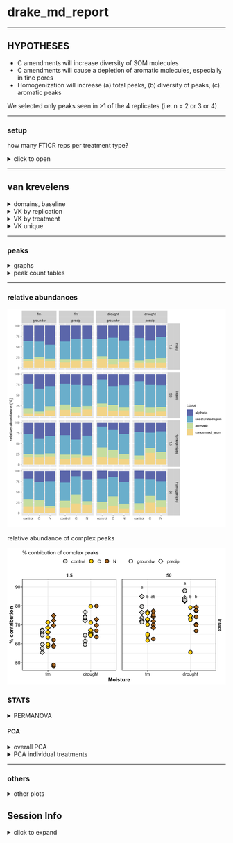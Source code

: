 drake\_md\_report
================

-----

## HYPOTHESES

  - C amendments will increase diversity of SOM molecules
  - C amendments will cause a depletion of aromatic molecules,
    especially in fine pores
  - Homogenization will increase (a) total peaks, (b) diversity of
    peaks, (c) aromatic peaks

We selected only peaks seen in \>1 of the 4 replicates (i.e. n = 2 or 3
or 4)

-----

### setup

how many FTICR reps per treatment type?

<details>

<summary>click to open</summary>

| SampleAssignment                        | reps |
| :-------------------------------------- | ---: |
| 50-drought-groundw-control-Intact       |    2 |
| 50-drought-precip-C-Intact              |    2 |
| 1.5-drought-groundw-C-Homogenized       |    3 |
| 1.5-drought-groundw-C-Intact            |    3 |
| 1.5-drought-groundw-control-Homogenized |    3 |
| 1.5-drought-groundw-N-Intact            |    3 |
| 1.5-drought-precip-C-Homogenized        |    3 |
| 1.5-drought-precip-N-Homogenized        |    3 |
| 1.5-fm-precip-C-Intact                  |    3 |
| 1.5-fm-precip-N-Homogenized             |    3 |
| 50-drought-groundw-control-Homogenized  |    3 |
| 50-drought-groundw-N-Intact             |    3 |
| 50-drought-precip-control-Homogenized   |    3 |
| 50-fm-groundw-control-Intact            |    3 |
| 50-fm-groundw-N-Homogenized             |    3 |
| 50-fm-precip-control-Homogenized        |    3 |
| 50-fm-precip-N-Homogenized              |    3 |
| 1.5-drought-groundw-control-Intact      |    4 |
| 1.5-drought-groundw-N-Homogenized       |    4 |
| 1.5-drought-precip-C-Intact             |    4 |
| 1.5-drought-precip-control-Homogenized  |    4 |
| 1.5-drought-precip-control-Intact       |    4 |
| 1.5-drought-precip-N-Intact             |    4 |
| 1.5-fm-groundw-C-Homogenized            |    4 |
| 1.5-fm-groundw-C-Intact                 |    4 |
| 1.5-fm-groundw-control-Homogenized      |    4 |
| 1.5-fm-groundw-control-Intact           |    4 |
| 1.5-fm-groundw-N-Homogenized            |    4 |
| 1.5-fm-groundw-N-Intact                 |    4 |
| 1.5-fm-precip-C-Homogenized             |    4 |
| 1.5-fm-precip-control-Homogenized       |    4 |
| 1.5-fm-precip-control-Intact            |    4 |
| 1.5-fm-precip-N-Intact                  |    4 |
| 50-drought-groundw-C-Homogenized        |    4 |
| 50-drought-groundw-C-Intact             |    4 |
| 50-drought-groundw-N-Homogenized        |    4 |
| 50-drought-precip-C-Homogenized         |    4 |
| 50-drought-precip-control-Intact        |    4 |
| 50-drought-precip-N-Homogenized         |    4 |
| 50-drought-precip-N-Intact              |    4 |
| 50-fm-groundw-C-Homogenized             |    4 |
| 50-fm-groundw-C-Intact                  |    4 |
| 50-fm-groundw-control-Homogenized       |    4 |
| 50-fm-groundw-N-Intact                  |    4 |
| 50-fm-precip-C-Homogenized              |    4 |
| 50-fm-precip-C-Intact                   |    4 |
| 50-fm-precip-control-Intact             |    4 |
| 50-fm-precip-N-Intact                   |    4 |

**so we select formulae seen in at least 2 reps per treatment type**

</details>

-----

## van krevelens

<details>

<summary>domains, baseline</summary>

### fticr domains

![](markdown/fticr2/domains-1.png)<!-- -->

![](markdown/fticr2/vk_baseline-1.png)<!-- -->

</details>

<details>

<summary>VK by replication</summary>

### VK by replication

![](markdown/fticr2/vk_reps-1.png)<!-- -->![](markdown/fticr2/vk_reps-2.png)<!-- -->![](markdown/fticr2/vk_reps-3.png)<!-- -->![](markdown/fticr2/vk_reps-4.png)<!-- -->

</details>

<details>

<summary>VK by treatment</summary>

#### VK diagrams by treatment

![](markdown/fticr2/vk_pores-1.png)<!-- -->![](markdown/fticr2/vk_pores-2.png)<!-- -->

</details>

<details>

<summary>VK unique</summary>

#### VK unique

unique to each amendment, in each incubation type

![](markdown/fticr2/vk_unique-1.png)<!-- -->![](markdown/fticr2/vk_unique-2.png)<!-- -->

</details>

-----

### peaks

<details>

<summary>graphs</summary>

![](markdown/fticr2/fticr_peaks_bar-1.png)<!-- -->

total peaks

![](markdown/fticr2/fticr_totalpeaks_scatter-1.png)<!-- -->

complex:simple compounds

![](markdown/fticr2/fticr_peaks_aliph_arom-1.png)<!-- -->

![](markdown/fticr2/unnamed-chunk-1-1.png)<!-- -->

</details>

<details>

<summary>peak count tables</summary>

tables – total peaks

| Homogenization | Moisture | Wetting | 1.5-control | 1.5-C      | 1.5-N      | 50-control | 50-C       | 50-N       |
| :------------- | :------- | :------ | :---------- | :--------- | :--------- | :--------- | :--------- | :--------- |
| Intact         | drought  | groundw | 736 ± 180   | 1598 ± 180 | 913 ± 381  | 884 ± 0    | 2155 ± 663 | 802 ± 70   |
| Intact         | drought  | precip  | 1008 ± 274  | 1857 ± 208 | 1326 ± 49  | 1768 ± 194 | 2823 ± 0   | 1567 ± 129 |
| Intact         | fm       | groundw | 915 ± 124   | 698 ± 34   | 848 ± 196  | 1144 ± 273 | 1064 ± 137 | 1036 ± 201 |
| Intact         | fm       | precip  | 596 ± 89    | 637 ± 61   | 497 ± 80   | 1181 ± 276 | 3149 ± 272 | 1423 ± 47  |
| Homogenized    | drought  | groundw | 2411 ± 136  | 1863 ± 245 | 1394 ± 221 | 2149 ± 205 | 3294 ± 290 | 992 ± 227  |
| Homogenized    | drought  | precip  | 1121 ± 391  | 1089 ± 109 | 1227 ± 151 | 1261 ± 173 | 1576 ± 701 | 1829 ± 584 |
| Homogenized    | fm       | groundw | 933 ± 134   | 899 ± 176  | 490 ± 47   | 2475 ± 455 | 1408 ± 175 | 568 ± 119  |
| Homogenized    | fm       | precip  | 1475 ± 209  | 609 ± 162  | 804 ± 129  | 2208 ± 141 | 3689 ± 339 | 844 ± 255  |

tables – complex peaks

| Homogenization | Moisture | Wetting | 1.5-control | 1.5-C      | 1.5-N      | 50-control | 50-C       | 50-N       |
| :------------- | :------- | :------ | :---------- | :--------- | :--------- | :--------- | :--------- | :--------- |
| Intact         | drought  | groundw | 520 ± 143   | 1159 ± 181 | 583 ± 241  | 778 ± 0    | 1609 ± 507 | 594 ± 61   |
| Intact         | drought  | precip  | 733 ± 204   | 1220 ± 136 | 977 ± 25   | 1469 ± 158 | 2109 ± 0   | 1148 ± 87  |
| Intact         | fm       | groundw | 590 ± 93    | 431 ± 16   | 442 ± 81   | 894 ± 233  | 689 ± 79   | 747 ± 166  |
| Intact         | fm       | precip  | 374 ± 64    | 439 ± 51   | 345 ± 62   | 905 ± 207  | 2341 ± 175 | 1039 ± 43  |
| Homogenized    | drought  | groundw | 2175 ± 121  | 1535 ± 227 | 1030 ± 187 | 1767 ± 215 | 2818 ± 233 | 774 ± 204  |
| Homogenized    | drought  | precip  | 889 ± 317   | 825 ± 90   | 978 ± 133  | 1045 ± 162 | 1396 ± 667 | 1488 ± 506 |
| Homogenized    | fm       | groundw | 677 ± 94    | 557 ± 120  | 331 ± 32   | 2094 ± 453 | 1065 ± 178 | 425 ± 79   |
| Homogenized    | fm       | precip  | 1007 ± 100  | 379 ± 107  | 557 ± 106  | 1605 ± 95  | 3229 ± 285 | 687 ± 229  |

</details>

-----

### relative abundances

![](markdown/fticr2/fticr_relabund-1.png)<!-- -->

relative abundance of complex peaks

![](markdown/fticr2/fticr_relabund_complex-1.png)<!-- -->

### STATS

<details>

<summary>PERMANOVA</summary>

#### PERMANOVA

**overall**

    #> 
    #> Call:
    #> adonis(formula = relabund_wide %>% select(aliphatic:condensed_arom) ~      (Amendments + Moisture + Wetting + Suction + Homogenization)^3,      data = relabund_wide) 
    #> 
    #> Permutation: free
    #> Number of permutations: 999
    #> 
    #> Terms added sequentially (first to last)
    #> 
    #>                                     Df SumsOfSqs MeanSqs F.Model      R2
    #> Amendments                           2   0.14437 0.07219   7.811 0.04766
    #> Moisture                             1   0.21505 0.21505  23.270 0.07099
    #> Wetting                              1   0.00916 0.00916   0.991 0.00302
    #> Suction                              1   0.38447 0.38447  41.602 0.12691
    #> Homogenization                       1   0.17475 0.17475  18.909 0.05768
    #> Amendments:Moisture                  2   0.04268 0.02134   2.309 0.01409
    #> Amendments:Wetting                   2   0.05754 0.02877   3.113 0.01899
    #> Amendments:Suction                   2   0.02715 0.01357   1.469 0.00896
    #> Amendments:Homogenization            2   0.13898 0.06949   7.519 0.04588
    #> Moisture:Wetting                     1   0.01834 0.01834   1.985 0.00606
    #> Moisture:Suction                     1   0.05683 0.05683   6.149 0.01876
    #> Moisture:Homogenization              1   0.00560 0.00560   0.606 0.00185
    #> Wetting:Suction                      1   0.04302 0.04302   4.655 0.01420
    #> Wetting:Homogenization               1   0.05849 0.05849   6.329 0.01931
    #> Suction:Homogenization               1   0.02368 0.02368   2.562 0.00782
    #> Amendments:Moisture:Wetting          2   0.08926 0.04463   4.829 0.02946
    #> Amendments:Moisture:Suction          2   0.03187 0.01593   1.724 0.01052
    #> Amendments:Moisture:Homogenization   2   0.04422 0.02211   2.392 0.01460
    #> Amendments:Wetting:Suction           2   0.03512 0.01756   1.900 0.01159
    #> Amendments:Wetting:Homogenization    2   0.02055 0.01027   1.112 0.00678
    #> Amendments:Suction:Homogenization    2   0.08361 0.04181   4.524 0.02760
    #> Moisture:Wetting:Suction             1   0.02044 0.02044   2.212 0.00675
    #> Moisture:Wetting:Homogenization      1   0.00995 0.00995   1.077 0.00328
    #> Moisture:Suction:Homogenization      1   0.02605 0.02605   2.819 0.00860
    #> Wetting:Suction:Homogenization       1   0.01140 0.01140   1.233 0.00376
    #> Residuals                          136   1.25687 0.00924         0.41488
    #> Total                              172   3.02945                 1.00000
    #>                                    Pr(>F)    
    #> Amendments                          0.001 ***
    #> Moisture                            0.001 ***
    #> Wetting                             0.368    
    #> Suction                             0.001 ***
    #> Homogenization                      0.001 ***
    #> Amendments:Moisture                 0.052 .  
    #> Amendments:Wetting                  0.017 *  
    #> Amendments:Suction                  0.191    
    #> Amendments:Homogenization           0.001 ***
    #> Moisture:Wetting                    0.159    
    #> Moisture:Suction                    0.004 ** 
    #> Moisture:Homogenization             0.586    
    #> Wetting:Suction                     0.015 *  
    #> Wetting:Homogenization              0.005 ** 
    #> Suction:Homogenization              0.073 .  
    #> Amendments:Moisture:Wetting         0.001 ***
    #> Amendments:Moisture:Suction         0.145    
    #> Amendments:Moisture:Homogenization  0.058 .  
    #> Amendments:Wetting:Suction          0.096 .  
    #> Amendments:Wetting:Homogenization   0.347    
    #> Amendments:Suction:Homogenization   0.004 ** 
    #> Moisture:Wetting:Suction            0.124    
    #> Moisture:Wetting:Homogenization     0.329    
    #> Moisture:Suction:Homogenization     0.079 .  
    #> Wetting:Suction:Homogenization      0.294    
    #> Residuals                                    
    #> Total                                        
    #> ---
    #> Signif. codes:  0 '***' 0.001 '**' 0.01 '*' 0.05 '.' 0.1 ' ' 1

**PERMANOVA for treatments**

1.5 kPa intact cores

    #> 
    #> Call:
    #> adonis(formula = intact_1_5 %>% select(aliphatic:condensed_arom) ~      Amendments * Moisture * Wetting, data = intact_1_5) 
    #> 
    #> Permutation: free
    #> Number of permutations: 999
    #> 
    #> Terms added sequentially (first to last)
    #> 
    #>                             Df SumsOfSqs  MeanSqs F.Model      R2 Pr(>F)    
    #> Amendments                   2   0.00603 0.003014  0.4995 0.01288  0.754    
    #> Moisture                     1   0.07530 0.075298 12.4784 0.16088  0.001 ***
    #> Wetting                      1   0.05498 0.054976  9.1107 0.11746  0.001 ***
    #> Amendments:Moisture          2   0.02583 0.012913  2.1399 0.05518  0.079 .  
    #> Amendments:Wetting           2   0.04222 0.021109  3.4981 0.09020  0.017 *  
    #> Moisture:Wetting             1   0.01142 0.011423  1.8931 0.02441  0.136    
    #> Amendments:Moisture:Wetting  2   0.05315 0.026576  4.4042 0.11356  0.006 ** 
    #> Residuals                   33   0.19913 0.006034         0.42545           
    #> Total                       44   0.46805                  1.00000           
    #> ---
    #> Signif. codes:  0 '***' 0.001 '**' 0.01 '*' 0.05 '.' 0.1 ' ' 1

50 kPa intact cores

    #> 
    #> Call:
    #> adonis(formula = intact_50 %>% select(aliphatic:condensed_arom) ~      Amendments * Moisture * Wetting, data = intact_50) 
    #> 
    #> Permutation: free
    #> Number of permutations: 999
    #> 
    #> Terms added sequentially (first to last)
    #> 
    #>                             Df SumsOfSqs  MeanSqs F.Model      R2 Pr(>F)    
    #> Amendments                   2   0.08850 0.044252  5.8702 0.19694  0.001 ***
    #> Moisture                     1   0.01117 0.011168  1.4815 0.02485  0.237    
    #> Wetting                      1   0.01314 0.013136  1.7426 0.02923  0.181    
    #> Amendments:Moisture          2   0.03599 0.017997  2.3875 0.08010  0.058 .  
    #> Amendments:Wetting           2   0.02278 0.011392  1.5112 0.05070  0.222    
    #> Moisture:Wetting             1   0.02859 0.028587  3.7923 0.06361  0.029 *  
    #> Amendments:Moisture:Wetting  2   0.02308 0.011538  1.5305 0.05135  0.225    
    #> Residuals                   30   0.22615 0.007538         0.50323           
    #> Total                       41   0.44940                  1.00000           
    #> ---
    #> Signif. codes:  0 '***' 0.001 '**' 0.01 '*' 0.05 '.' 0.1 ' ' 1

1.5 kPa homogenized cores

    #> 
    #> Call:
    #> adonis(formula = homo_1_5 %>% select(aliphatic:condensed_arom) ~      Amendments * Moisture * Wetting, data = homo_1_5) 
    #> 
    #> Permutation: free
    #> Number of permutations: 999
    #> 
    #> Terms added sequentially (first to last)
    #> 
    #>                             Df SumsOfSqs  MeanSqs F.Model      R2 Pr(>F)    
    #> Amendments                   2   0.11805 0.059026  7.9299 0.16791  0.001 ***
    #> Moisture                     1   0.20467 0.204672 27.4967 0.29111  0.001 ***
    #> Wetting                      1   0.01808 0.018077  2.4286 0.02571  0.078 .  
    #> Amendments:Moisture          2   0.02850 0.014249  1.9143 0.04053  0.112    
    #> Amendments:Wetting           2   0.03984 0.019918  2.6758 0.05666  0.046 *  
    #> Moisture:Wetting             1   0.01283 0.012831  1.7238 0.01825  0.164    
    #> Amendments:Moisture:Wetting  2   0.05037 0.025186  3.3836 0.07164  0.021 *  
    #> Residuals                   31   0.23075 0.007443         0.32819           
    #> Total                       42   0.70308                  1.00000           
    #> ---
    #> Signif. codes:  0 '***' 0.001 '**' 0.01 '*' 0.05 '.' 0.1 ' ' 1

50 kPa homogenized cores

    #> 
    #> Call:
    #> adonis(formula = homo_50 %>% select(aliphatic:condensed_arom) ~      Amendments * Moisture * Wetting, data = homo_50) 
    #> 
    #> Permutation: free
    #> Number of permutations: 999
    #> 
    #> Terms added sequentially (first to last)
    #> 
    #>                             Df SumsOfSqs  MeanSqs F.Model      R2 Pr(>F)    
    #> Amendments                   2   0.19013 0.095065  6.7194 0.22768  0.001 ***
    #> Moisture                     1   0.00599 0.005993  0.4236 0.00718  0.670    
    #> Wetting                      1   0.03243 0.032430  2.2922 0.03884  0.128    
    #> Amendments:Moisture          2   0.07244 0.036221  2.5602 0.08675  0.047 *  
    #> Amendments:Wetting           2   0.03066 0.015328  1.0835 0.03671  0.401    
    #> Moisture:Wetting             1   0.00933 0.009327  0.6593 0.01117  0.534    
    #> Amendments:Moisture:Wetting  2   0.05551 0.027754  1.9617 0.06647  0.099 .  
    #> Residuals                   31   0.43858 0.014148         0.52520           
    #> Total                       42   0.83506                  1.00000           
    #> ---
    #> Signif. codes:  0 '***' 0.001 '**' 0.01 '*' 0.05 '.' 0.1 ' ' 1

</details>

#### PCA

<details>

<summary>overall PCA</summary>

![](markdown/fticr2/fticr_pca_overall-1.png)<!-- -->![](markdown/fticr2/fticr_pca_overall-2.png)<!-- -->

</details>

<details>

<summary>PCA individual treatments</summary>

**individual cores**

![](markdown/fticr2/fticr_pca_indiv-1.png)<!-- -->![](markdown/fticr2/fticr_pca_indiv-2.png)<!-- -->

</details>

-----

### others

<details>

<summary>other plots</summary>

#### NOSC

![](markdown/fticr2/NOSC-1.png)<!-- -->

#### elements

![](markdown/fticr2/elements-1.png)<!-- -->![](markdown/fticr2/elements-2.png)<!-- -->

</details>

## Session Info

<details>

<summary>click to expand</summary>

Date run: 2020-08-17

    #> R version 4.0.2 (2020-06-22)
    #> Platform: x86_64-apple-darwin17.0 (64-bit)
    #> Running under: macOS Catalina 10.15.6
    #> 
    #> Matrix products: default
    #> BLAS:   /System/Library/Frameworks/Accelerate.framework/Versions/A/Frameworks/vecLib.framework/Versions/A/libBLAS.dylib
    #> LAPACK: /Library/Frameworks/R.framework/Versions/4.0/Resources/lib/libRlapack.dylib
    #> 
    #> locale:
    #> [1] en_US.UTF-8/en_US.UTF-8/en_US.UTF-8/C/en_US.UTF-8/en_US.UTF-8
    #> 
    #> attached base packages:
    #> [1] stats     graphics  grDevices utils     datasets  methods   base     
    #> 
    #> other attached packages:
    #>  [1] lme4_1.1-23      Matrix_1.2-18    car_3.0-9        carData_3.0-4   
    #>  [5] visNetwork_2.0.9 vegan_2.5-6      lattice_0.20-41  permute_0.9-5   
    #>  [9] rmarkdown_2.3    drake_7.12.4     ggbiplot_0.55    PNWColors_0.1.0 
    #> [13] forcats_0.5.0    stringr_1.4.0    dplyr_1.0.1      purrr_0.3.4     
    #> [17] readr_1.3.1      tidyr_1.1.1      tibble_3.0.3     ggplot2_3.3.2   
    #> [21] tidyverse_1.3.0  here_0.1        
    #> 
    #> loaded via a namespace (and not attached):
    #>  [1] minqa_1.2.4        colorspace_1.4-1   ellipsis_0.3.1    
    #>  [4] rio_0.5.16         rprojroot_1.3-2    fs_1.5.0          
    #>  [7] rstudioapi_0.11    farver_2.0.3       soilpalettes_0.1.0
    #> [10] fansi_0.4.1        lubridate_1.7.9    xml2_1.3.2        
    #> [13] splines_4.0.2      knitr_1.29         jsonlite_1.7.0    
    #> [16] nloptr_1.2.2.2     packrat_0.5.0      broom_0.7.0       
    #> [19] cluster_2.1.0      dbplyr_1.4.4       shiny_1.5.0       
    #> [22] compiler_4.0.2     httr_1.4.2         backports_1.1.8   
    #> [25] assertthat_0.2.1   fastmap_1.0.1      cli_2.0.2         
    #> [28] later_1.1.0.1      htmltools_0.5.0    prettyunits_1.1.1 
    #> [31] tools_4.0.2        igraph_1.2.5       gtable_0.3.0      
    #> [34] agricolae_1.3-3    glue_1.4.1         tinytex_0.25      
    #> [37] Rcpp_1.0.5         cellranger_1.1.0   vctrs_0.3.2       
    #> [40] nlme_3.1-148       xfun_0.16          openxlsx_4.1.5    
    #> [43] rvest_0.3.6        mime_0.9           miniUI_0.1.1.1    
    #> [46] lifecycle_0.2.0    statmod_1.4.34     MASS_7.3-51.6     
    #> [49] scales_1.1.1       hms_0.5.3          promises_1.1.1    
    #> [52] parallel_4.0.2     yaml_2.2.1         curl_4.3          
    #> [55] labelled_2.5.0     stringi_1.4.6      highr_0.8         
    #> [58] klaR_0.6-15        AlgDesign_1.2.0    filelock_1.0.2    
    #> [61] boot_1.3-25        zip_2.1.0          storr_1.2.1       
    #> [64] rlang_0.4.7        pkgconfig_2.0.3    evaluate_0.14     
    #> [67] labeling_0.3       htmlwidgets_1.5.1  tidyselect_1.1.0  
    #> [70] plyr_1.8.6         magrittr_1.5       R6_2.4.1          
    #> [73] generics_0.0.2     base64url_1.4      combinat_0.0-8    
    #> [76] txtq_0.2.3         DBI_1.1.0          pillar_1.4.6      
    #> [79] haven_2.3.1        foreign_0.8-80     withr_2.2.0       
    #> [82] mgcv_1.8-31        abind_1.4-5        modelr_0.1.8      
    #> [85] crayon_1.3.4       questionr_0.7.1    progress_1.2.2    
    #> [88] grid_4.0.2         readxl_1.3.1       data.table_1.13.0 
    #> [91] blob_1.2.1         reprex_0.3.0       digest_0.6.25     
    #> [94] xtable_1.8-4       httpuv_1.5.4       munsell_0.5.0

</details>
